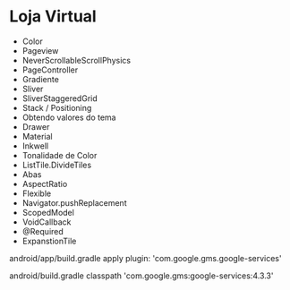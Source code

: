 # Loja Virtual

* Color
* Pageview
* NeverScrollableScrollPhysics
* PageController
* Gradiente
* Sliver
* SliverStaggeredGrid
* Stack / Positioning
* Obtendo valores do tema
* Drawer
* Material
* Inkwell
* Tonalidade de Color
* ListTile.DivideTiles
* Abas
* AspectRatio
* Flexible
* Navigator.pushReplacement
* ScopedModel
* VoidCallback
* @Required
* ExpanstionTile

android/app/build.gradle
apply plugin: 'com.google.gms.google-services'

android/build.gradle
classpath 'com.google.gms:google-services:4.3.3'